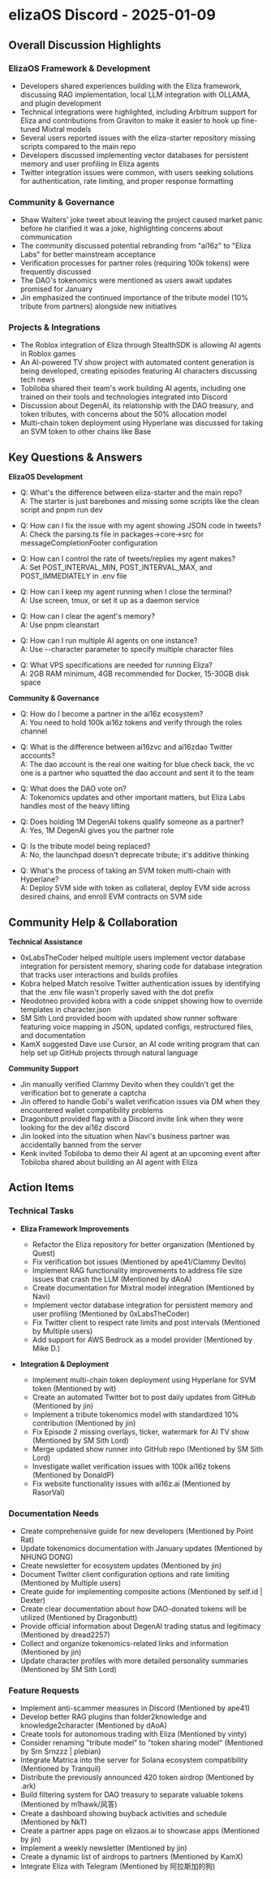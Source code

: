 # elizaOS Discord - 2025-01-09

## Overall Discussion Highlights

### ElizaOS Framework & Development
- Developers shared experiences building with the Eliza framework, discussing RAG implementation, local LLM integration with OLLAMA, and plugin development
- Technical integrations were highlighted, including Arbitrum support for Eliza and contributions from Graviton to make it easier to hook up fine-tuned Mixtral models
- Several users reported issues with the eliza-starter repository missing scripts compared to the main repo
- Developers discussed implementing vector databases for persistent memory and user profiling in Eliza agents
- Twitter integration issues were common, with users seeking solutions for authentication, rate limiting, and proper response formatting

### Community & Governance
- Shaw Walters' joke tweet about leaving the project caused market panic before he clarified it was a joke, highlighting concerns about communication
- The community discussed potential rebranding from "ai16z" to "Eliza Labs" for better mainstream acceptance
- Verification processes for partner roles (requiring 100k tokens) were frequently discussed
- The DAO's tokenomics were mentioned as users await updates promised for January
- Jin emphasized the continued importance of the tribute model (10% tribute from partners) alongside new initiatives

### Projects & Integrations
- The Roblox integration of Eliza through StealthSDK is allowing AI agents in Roblox games
- An AI-powered TV show project with automated content generation is being developed, creating episodes featuring AI characters discussing tech news
- Tobiloba shared their team's work building AI agents, including one trained on their tools and technologies integrated into Discord
- Discussion about DegenAI, its relationship with the DAO treasury, and token tributes, with concerns about the 50% allocation model
- Multi-chain token deployment using Hyperlane was discussed for taking an SVM token to other chains like Base

## Key Questions & Answers

**ElizaOS Development**
- Q: What's the difference between eliza-starter and the main repo?  
  A: The starter is just barebones and missing some scripts like the clean script and pnpm run dev

- Q: How can I fix the issue with my agent showing JSON code in tweets?  
  A: Check the parsing.ts file in packages->core->src for messageCompletionFooter configuration

- Q: How can I control the rate of tweets/replies my agent makes?  
  A: Set POST_INTERVAL_MIN, POST_INTERVAL_MAX, and POST_IMMEDIATELY in .env file

- Q: How can I keep my agent running when I close the terminal?  
  A: Use screen, tmux, or set it up as a daemon service

- Q: How can I clear the agent's memory?  
  A: Use pnpm cleanstart

- Q: How can I run multiple AI agents on one instance?  
  A: Use --character parameter to specify multiple character files

- Q: What VPS specifications are needed for running Eliza?  
  A: 2GB RAM minimum, 4GB recommended for Docker, 15-30GB disk space

**Community & Governance**
- Q: How do I become a partner in the ai16z ecosystem?  
  A: You need to hold 100k ai16z tokens and verify through the roles channel

- Q: What is the difference between ai16zvc and ai16zdao Twitter accounts?  
  A: The dao account is the real one waiting for blue check back, the vc one is a partner who squatted the dao account and sent it to the team

- Q: What does the DAO vote on?  
  A: Tokenomics updates and other important matters, but Eliza Labs handles most of the heavy lifting

- Q: Does holding 1M DegenAI tokens qualify someone as a partner?  
  A: Yes, 1M DegenAI gives you the partner role

- Q: Is the tribute model being replaced?  
  A: No, the launchpad doesn't deprecate tribute; it's additive thinking

- Q: What's the process of taking an SVM token multi-chain with Hyperlane?  
  A: Deploy SVM side with token as collateral, deploy EVM side across desired chains, and enroll EVM contracts on SVM side

## Community Help & Collaboration

**Technical Assistance**
- 0xLabsTheCoder helped multiple users implement vector database integration for persistent memory, sharing code for database integration that tracks user interactions and builds profiles
- Kobra helped Match resolve Twitter authentication issues by identifying that the .env file wasn't properly saved with the dot prefix
- Neodotneo provided kobra with a code snippet showing how to override templates in character.json
- SM Sith Lord provided boom with updated show runner software featuring voice mapping in JSON, updated configs, restructured files, and documentation
- KamX suggested Dave use Cursor, an AI code writing program that can help set up GitHub projects through natural language

**Community Support**
- Jin manually verified Clammy Devito when they couldn't get the verification bot to generate a captcha
- Jin offered to handle Gobi's wallet verification issues via DM when they encountered wallet compatibility problems
- Dragonbutt provided flag with a Discord invite link when they were looking for the dev ai16z discord
- Jin looked into the situation when Navi's business partner was accidentally banned from the server
- Kenk invited Tobiloba to demo their AI agent at an upcoming event after Tobiloba shared about building an AI agent with Eliza

## Action Items

### Technical Tasks
- **Eliza Framework Improvements**
  - Refactor the Eliza repository for better organization (Mentioned by Quest)
  - Fix verification bot issues (Mentioned by ape41/Clammy Devito)
  - Implement RAG functionality improvements to address file size issues that crash the LLM (Mentioned by dAoA)
  - Create documentation for Mixtral model integration (Mentioned by Navi)
  - Implement vector database integration for persistent memory and user profiling (Mentioned by 0xLabsTheCoder)
  - Fix Twitter client to respect rate limits and post intervals (Mentioned by Multiple users)
  - Add support for AWS Bedrock as a model provider (Mentioned by Mike D.)

- **Integration & Deployment**
  - Implement multi-chain token deployment using Hyperlane for SVM token (Mentioned by wit)
  - Create an automated Twitter bot to post daily updates from GitHub (Mentioned by jin)
  - Implement a tribute tokenomics model with standardized 10% contribution (Mentioned by jin)
  - Fix Episode 2 missing overlays, ticker, watermark for AI TV show (Mentioned by SM Sith Lord)
  - Merge updated show runner into GitHub repo (Mentioned by SM Sith Lord)
  - Investigate wallet verification issues with 100k ai16z tokens (Mentioned by DonaldP)
  - Fix website functionality issues with ai16z.ai (Mentioned by RasorVal)

### Documentation Needs
- Create comprehensive guide for new developers (Mentioned by Point Rat)
- Update tokenomics documentation with January updates (Mentioned by NHUNG DONG)
- Create newsletter for ecosystem updates (Mentioned by jin)
- Document Twitter client configuration options and rate limiting (Mentioned by Multiple users)
- Create guide for implementing composite actions (Mentioned by self.id | Dexter)
- Create clear documentation about how DAO-donated tokens will be utilized (Mentioned by Dragonbutt)
- Provide official information about DegenAI trading status and legitimacy (Mentioned by dread2257)
- Collect and organize tokenomics-related links and information (Mentioned by jin)
- Update character profiles with more detailed personality summaries (Mentioned by SM Sith Lord)

### Feature Requests
- Implement anti-scammer measures in Discord (Mentioned by ape41)
- Develop better RAG plugins than folder2knowledge and knowledge2character (Mentioned by dAoA)
- Create tools for autonomous trading with Eliza (Mentioned by vinty)
- Consider renaming "tribute model" to "token sharing model" (Mentioned by Srn Srnzzz | plebian)
- Integrate Matrica into the server for Solana ecosystem compatibility (Mentioned by Tranquil)
- Distribute the previously announced 420 token airdrop (Mentioned by .ark)
- Build filtering system for DAO treasury to separate valuable tokens (Mentioned by m1hawk/风答)
- Create a dashboard showing buyback activities and schedule (Mentioned by NkT)
- Create a partner apps page on elizaos.ai to showcase apps (Mentioned by jin)
- Implement a weekly newsletter (Mentioned by jin)
- Create a dynamic list of airdrops to partners (Mentioned by KamX)
- Integrate Eliza with Telegram (Mentioned by 阿拉斯加的狗)